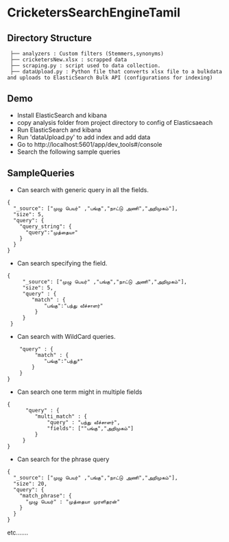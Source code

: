 # CricketersSearchEngineTamil


Directory Structure
---
```
 ├── analyzers : Custom filters (Stemmers,synonyms)
 ├── cricketersNew.xlsx : scrapped data
 ├── scraping.py : script used to data collection.
 ├── dataUpload.py : Python file that converts xlsx file to a bulkdata and uploads to ElasticSearch Bulk API (configurations for indexing)
```

Demo
---
* Install ElasticSearch and kibana
* copy analysis folder from project directory to config of Elasticsaeach
* Run ElasticSearch and kibana
* Run 'dataUpload.py' to add index and add data
* Go to http://localhost:5601/app/dev_tools#/console
* Search the following sample queries

SampleQueries
---
* Can search with generic query in all the fields.
```
{
  "_source": ["முழு பெயர்" ,"பங்கு","நாட்டு அணி","அறிமுகம்"],
  "size": 5,
  "query": {
    "query_string": {
      "query":"முத்தையா"
    }
  }
}
```
* Can search specifying the field.
```
{
     "_source": ["முழு பெயர்" ,"பங்கு","நாட்டு அணி","அறிமுகம்"],
     "size": 5,
     "query" : {
      	"match" : {
            "பங்கு":"பந்து வீச்சாளர்"
         }
     }
 }
```
* Can search with WildCard queries.
 ```{
     "query" : {
          "match" : {
             "பங்கு":"பந்து*"
         }
     }
 }
 ```
* Can search one term might  in multiple fields
```
{
      "query" : {
         "multi_match" : {
             "query" : "பந்து வீச்சாளர்",
             "fields": [""பங்கு","அறிமுகம்"]
         }
     }
}
```
* Can search for the phrase query
```
{
  "_source": ["முழு பெயர்" ,"பங்கு","நாட்டு அணி","அறிமுகம்"],
  "size": 20,
  "query": {
    "match_phrase": {
      "முழு பெயர்" : "முத்தையா முரளிதரன்"
    }
  }
}
```
etc.......
